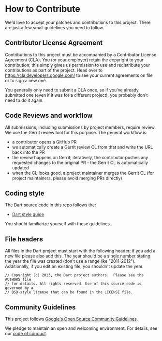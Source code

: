 # How to Contribute

We'd love to accept your patches and contributions to this project. There are
just a few small guidelines you need to follow.

## Contributor License Agreement

Contributions to this project must be accompanied by a Contributor License
Agreement (CLA). You (or your employer) retain the copyright to your
contribution; this simply gives us permission to use and redistribute your
contributions as part of the project. Head over to
<https://cla.developers.google.com/> to see your current agreements on file or
to sign a new one.

You generally only need to submit a CLA once, so if you've already submitted one
(even if it was for a different project), you probably don't need to do it
again.

## Code Reviews and workflow

All submissions, including submissions by project members, require review. We
use the Gerrit review tool for this purpose. The general workflow is:

- a contributor opens a GitHub PR
- we automatically create a Gerrit review CL from that and write the URL back
  into the PR
- the review happens on Gerrit; iteratively, the contributor pushes any
  requested changes to the original PR - the Gerrit CL is automatically updated
- when the CL looks good, a project maintainer merges the Gerrit CL (for project
  maintainers, please avoid merging PRs directly)

## Coding style

The Dart source code in this repo follows the:

  * [Dart style guide](https://dart.dev/guides/language/effective-dart/style)

You should familiarize yourself with those guidelines.

## File headers

All files in the Dart project must start with the following header; if you add a
new file please also add this. The year should be a single number stating the
year the file was created (don't use a range like "2011-2012"). Additionally, if
you edit an existing file, you shouldn't update the year.

    // Copyright (c) 2023, the Dart project authors.  Please see the AUTHORS file
    // for details. All rights reserved. Use of this source code is governed by a
    // BSD-style license that can be found in the LICENSE file.

## Community Guidelines

This project follows
[Google's Open Source Community Guidelines](https://opensource.google/conduct/).

We pledge to maintain an open and welcoming environment. For details, see our
[code of conduct](https://dart.dev/code-of-conduct).
